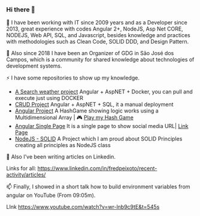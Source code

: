 ### Hi there 👋

🔭 I have been working with IT since 2009 years and as a Developer since 2013, great experience with codes
Angular 2+, NodeJS, Asp Net CORE, NODEJS, Web API, SQL, and Javascript, besides knowledge and practices with methodologies such as
Clean Code, SOLID DDD, and Design Pattern.

🍕 Also since 2018 I have been an Organizer of GDG in São José dos Campos, which is a community for shared knowledge
about technologies of development systems.

⚡ I have some repositories to show up my knowledge.

- [A Search weather project](https://github.com/fredmpeixoto/forecast) Angular + AspNET + Docker, you can pull and execute just using DOCKER
- [CRUD Project](https://github.com/fredmpeixoto/register-users) Angular + AspNET + SQL, it a manual deployment
- [Angular Project](https://github.com/fredmpeixoto/hash-game) A HashGame showing logic works using a Multidimensional Array | 🎮 [Play my Hash Game](https://fredmpeixoto.github.io/hash-game/)
- [Angular Single Page](https://github.com/fredmpeixoto/gdgjsc) It is a single page to show social media URL| [Link Page](http://gdgsjc.github.io)
- [NodeJS - SOLID](https://github.com/fredmpeixoto/solid-examples) A Project which I am proud about SOLID Principles creating all principles as NodeJS class

💬 Also I've been writing articles on Linkedin.

Links for all: https://www.linkedin.com/in/fredpeixoto/recent-activity/articles/

📫 Finally, I showed in a short talk how to build environment variables from angular on YouTube (From 09:05m).

LInk https://www.youtube.com/watch?v=wr-lnb9c9tE&t=545s


